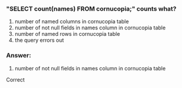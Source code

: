 ### "SELECT count(names) FROM cornucopia;" counts what?

1. number of named columns in cornucopia table
1. number of not null fields in names column in cornucopia table
1. number of named rows in cornucopia table
1. the query errors out

### Answer:

1. number of not null fields in names column in cornucopia table

Correct
